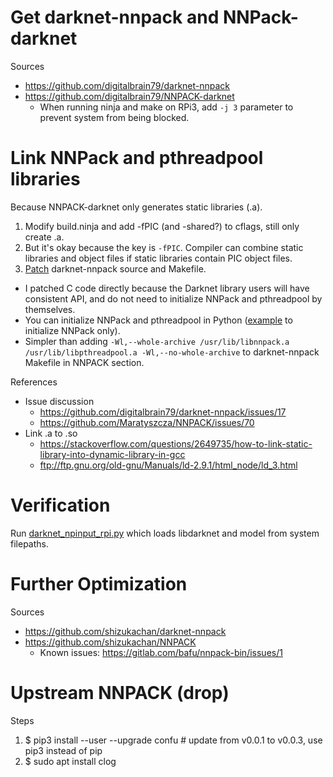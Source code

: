 # Get darknet-nnpack and NNPack-darknet

Sources

* https://github.com/digitalbrain79/darknet-nnpack
* https://github.com/digitalbrain79/NNPACK-darknet
  * When running ninja and make on RPi3, add `-j 3` parameter to prevent system from being blocked.


# Link NNPack and pthreadpool libraries

Because NNPACK-darknet only generates static libraries (.a).

1. Modify build.ninja and add -fPIC (and -shared?) to cflags, still only create .a. 
  1. But it's okay because the key is `-fPIC`. Compiler can combine
     static libraries and object files if static libraries contain
     PIC object files.
1. [Patch](https://github.com/DT42/darknet-nnpack/blob/debian/debian/patches/01-use-nnpack-rpi3.patch) darknet-nnpack source and Makefile.
  * I patched C code directly because the Darknet library users will have consistent API, and do not need to initialize NNPack and pthreadpool by themselves.
  * You can initialize NNPack and pthreadpool in Python ([example](https://github.com/NTUEE-ESLab/2017Fall-IntelligentSecurityGuard/blob/master/replace/darknet.py#L110) to initialize NNPack only).
  * Simpler than adding `-Wl,--whole-archive /usr/lib/libnnpack.a /usr/lib/libpthreadpool.a -Wl,--no-whole-archive`
     to darknet-nnpack Makefile in NNPACK section.

References

* Issue discussion
  * https://github.com/digitalbrain79/darknet-nnpack/issues/17
  * https://github.com/Maratyszcza/NNPACK/issues/70
* Link .a to .so
  * https://stackoverflow.com/questions/2649735/how-to-link-static-library-into-dynamic-library-in-gcc
  * ftp://ftp.gnu.org/old-gnu/Manuals/ld-2.9.1/html_node/ld_3.html


# Verification

Run [darknet_npinput_rpi.py](https://github.com/DT42/darknet-numpy/blob/master/darknet_npinput_rpi.py) which loads libdarknet and model from system filepaths.


# Further Optimization

Sources

* https://github.com/shizukachan/darknet-nnpack
* https://github.com/shizukachan/NNPACK
  * Known issues: https://gitlab.com/bafu/nnpack-bin/issues/1


# Upstream NNPACK (drop)

Steps

1. $ pip3 install --user --upgrade confu  # update from v0.0.1 to v0.0.3, use pip3 instead of pip
1. $ sudo apt install clog
